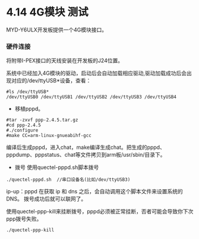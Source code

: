 # 4.14 4G模块 测试


MYD-Y6ULX开发板提供一个4G模块接口。

### 硬件连接

将附带I-PEX接口的天线安装在开发板的J24位置。


系统中已经加入4G模块的驱动，启动后会自动加载相应驱动,驱动加载成功后会出现对应的/dev/ttyUSB*设备，查看：
```
#ls /dev/ttyUSB*
/dev/ttyUSB0 /dev/ttyUSB1 /dev/ttyUSB2 /dev/ttyUSB3 /dev/ttyUSB4
```
* 移植pppd。

```
#tar -zxvf ppp-2.4.5.tar.gz
#cd ppp-2.4.5
#./configure
#make CC=arm-linux-gnueabihf-gcc
```
编译后生成pppd，进入chat，make编译生成chat。把生成的pppd、pppdump、pppstatus、chat等文件拷贝到arm板/usr/sbin/目录下。

* 拨号
使用quectel-pppd.sh脚本拨号
```
./quectel-pppd.sh  //串口设备名(比如/dev/ttyUSB3) 
```
ip-up：pppd 在获取 ip 和 dns 之后，会自动调用这个脚本文件来设置系统的 DNS。
拨号成功后就可以联网了。

 使用quectel-ppp-kill来挂断拨号，pppd必须被正常挂断，否者可能会导致你下次ppp拨号失败。
```
./quectel-ppp-kill
```
